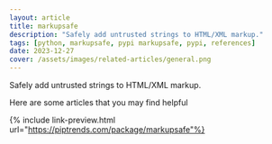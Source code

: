 ```yaml
---
layout: article
title: markupsafe
description: "Safely add untrusted strings to HTML/XML markup."
tags: [python, markupsafe, pypi markupsafe, pypi, references]
date: 2023-12-27
cover: /assets/images/related-articles/general.png
---
```


Safely add untrusted strings to HTML/XML markup.

Here are some articles that you may find helpful

{% include link-preview.html url="https://piptrends.com/package/markupsafe"%}